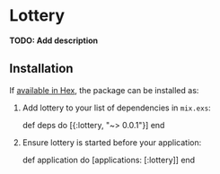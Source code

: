 # Lottery

**TODO: Add description**

## Installation

If [available in Hex](https://hex.pm/docs/publish), the package can be installed as:

  1. Add lottery to your list of dependencies in `mix.exs`:

        def deps do
          [{:lottery, "~> 0.0.1"}]
        end

  2. Ensure lottery is started before your application:

        def application do
          [applications: [:lottery]]
        end

